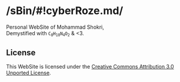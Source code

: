 /sBin/#!cyberRoze.md/
=====================

Personal WebSite of Mohammad Shokri,  
Demystified with <code>C<sub>8</sub>H<sub>10</sub>N<sub>4</sub>O<sub>2</sub></code> & <3.

License
-------
This WebSite is licensed under the [Creative Commons Attribution 3.0 Unported License](http://creativecommons.org/licenses/by/3.0/).